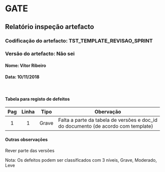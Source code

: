 # GATE
## Relatório inspeção artefacto
### Codificação do artefacto: TST_TEMPLATE_REVISAO_SPRINT
### Versão do artefacto: Não sei
#### Nome: Vítor Ribeiro
#### Data: 10/11/2018

</br>

#### Tabela para registo de defeitos
|Pag|Linha|Tipo|Obervação
|:---:|:---:|:---:|---
|1|1|Grave|Falta a parte da tabela de versões e doc_id do documento (de acordo com template)


#### Outras observações
Rever parte das versões
</br>

Nota: Os defeitos podem ser classificados com 3 níveis, Grave, Moderado, Leve